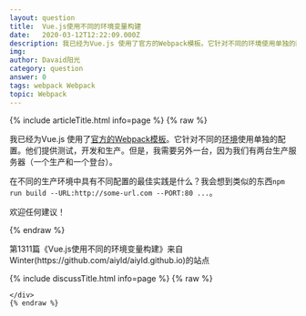 ```yaml
---
layout: question
title:  Vue.js使用不同的环境变量构建
date:   2020-03-12T12:22:09.000Z
description: 我已经为Vue.js 使用了官方的Webpack模板。它针对不同的环境使用单独的配置。他们提供测试，开发和生产。但是，我需要另外一台，因为我们有两台生产服...
img: 
author: Davaid阳光
category: question
answer: 0
tags: webpack Webpack
topic: Webpack
---
```

<div class="article-root">
  <div class="article">
    {% include articleTitle.html info=page %}
    {% raw %}
    <div class="article-content"><p><font style="vertical-align: inherit;"><font style="vertical-align: inherit;">我已经</font><font style="vertical-align: inherit;">为Vue.js </font><font style="vertical-align: inherit;">使用了</font></font><a href="https://github.com/vuejs-templates/webpack" rel="noreferrer"><font style="vertical-align: inherit;"><font style="vertical-align: inherit;">官方的Webpack模板</font></font></a><font style="vertical-align: inherit;"><font style="vertical-align: inherit;">。</font><font style="vertical-align: inherit;">它针对不同的</font></font><a href="http://vuejs-templates.github.io/webpack/env.html" rel="noreferrer"><font style="vertical-align: inherit;"><font style="vertical-align: inherit;">环境</font></font></a><font style="vertical-align: inherit;"><font style="vertical-align: inherit;">使用单独的配置</font><font style="vertical-align: inherit;">。</font><font style="vertical-align: inherit;">他们提供测试，开发和生产。</font><font style="vertical-align: inherit;">但是，我需要另外一台，因为我们有两台生产服务器（一个生产和一个登台）。</font></font></p>

<p><font style="vertical-align: inherit;"><font style="vertical-align: inherit;">在不同的生产环境中具有不同配置的最佳实践是什么？</font><font style="vertical-align: inherit;">我会想到类似的东西</font></font><code>npm run build --URL:http://some-url.com --PORT:80 ...</code><font style="vertical-align: inherit;"><font style="vertical-align: inherit;">。</font></font></p>

<p><font style="vertical-align: inherit;"><font style="vertical-align: inherit;">欢迎任何建议！</font></font></p></div>
    {% endraw %}
  </div>
  <p class="winter_mark">第1311篇《Vue.js使用不同的环境变量构建》来自Winter(https://github.com/aiyld/aiyld.github.io)的站点</p>
  <div class="discuss-wrapper">
    {% include discussTitle.html info=page %}
    {% raw %}
    <div class="discuss-list">
    
    </div>
    {% endraw %}
  </div>
<div>
